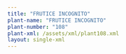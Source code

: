 ```yaml
---
title: "FRUTICE INCOGNITO"
plant-name: "FRUTICE INCOGNITO"
plant-number: "108"
plant-xml: /assets/xml/plant108.xml
layout: single-xml
---
```

